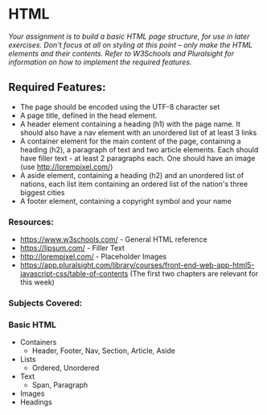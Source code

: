# HTML

*Your assignment is to build a basic HTML page structure, for use in later exercises. Don't focus at all on styling at this point – only make the HTML elements and their contents. Refer to W3Schools and Pluralsight for information on how to implement the required features.*

## Required Features:

* The page should be encoded using the UTF-8 character set
* A page title, defined in the head element.
* A header element containing a heading (h1) with the page name. It should also have a nav element with an unordered list of at least 3 links
* A container element for the main content of the page, containing a heading (h2), a paragraph of text and two article elements. Each should have filler text - at least 2 paragraphs each. One should have an image (use http://lorempixel.com/)
* A aside element, containing a heading (h2) and an unordered list of nations, each list item containing an ordered list of the nation's three biggest cities
* A footer element, containing a copyright symbol and your name

### Resources:
* https://www.w3schools.com/ - General HTML reference
* https://lipsum.com/ - Filler Text
* http://lorempixel.com/ - Placeholder Images
* https://app.pluralsight.com/library/courses/front-end-web-app-html5-javascript-css/table-of-contents (The first two chapters are relevant for this week)

### Subjects Covered:

### Basic HTML
* Containers<br />
    * Header, Footer, Nav, Section, Article, Aside<br />
* Lists<br />
    * Ordered, Unordered<br />
* Text<br />
    * Span, Paragraph<br />
* Images<br />
* Headings
